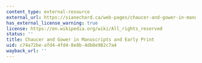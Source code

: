 ```yaml
---
content_type: external-resource
external_url: https://sianechard.ca/web-pages/chaucer-and-gower-in-manuscript-and-early-print/
has_external_license_warning: true
license: https://en.wikipedia.org/wiki/All_rights_reserved
status: ''
title: Chaucer and Gower in Manuscripts and Early Print
uid: c74a72be-afd4-4fd4-8e8b-4db8e982c7a4
wayback_url: ''
---
```

